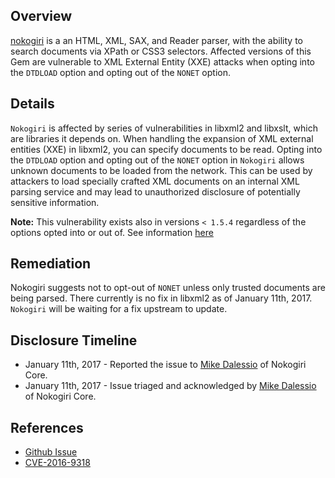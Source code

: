 ## Overview
[nokogiri](https://rubygems.org/gems/nokogiri) is a an HTML, XML, SAX, and Reader parser, with the ability to search documents via XPath or CSS3 selectors.
Affected versions of this Gem are vulnerable to XML External Entity (XXE) attacks when opting into the `DTDLOAD` option and opting out of the `NONET` option.

## Details
`Nokogiri` is affected by series of vulnerabilities in libxml2 and libxslt, which are libraries it depends on. When handling the expansion of XML external entities (XXE) in libxml2, you can specify documents to be read. Opting into the `DTDLOAD` option and opting out of the `NONET` option in `Nokogiri` allows unknown documents to be loaded from the network. This can be used by attackers to load specially crafted XML documents on an internal XML parsing service and may lead to unauthorized disclosure of potentially sensitive information.

**Note:** This vulnerability exists also in versions `< 1.5.4` regardless of the options opted into or out of. See information [here](https://snyk.io/vuln/SNYK-RUBY-NOKOGIRI-20298)

## Remediation
Nokogiri suggests not to opt-out of `NONET` unless only trusted documents are being parsed.
There currently is no fix in libxml2 as of January 11th, 2017.
`Nokogiri` will be waiting for a fix upstream to update.

## Disclosure Timeline
- January 11th, 2017 - Reported the issue to [Mike Dalessio](https://github.com/flavorjones) of Nokogiri Core.
- January 11th, 2017 - Issue triaged and acknowledged by [Mike Dalessio](https://github.com/flavorjones) of Nokogiri Core.

## References
- [Github Issue](https://github.com/sparklemotion/nokogiri/issues/1582)
- [CVE-2016-9318](https://cve.mitre.org/cgi-bin/cvename.cgi?name=CVE-2016-9318)
